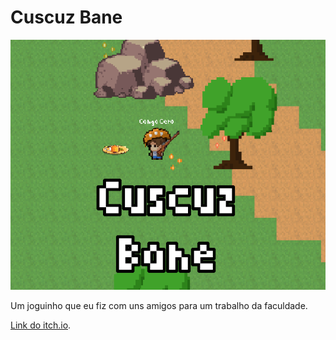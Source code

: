 # Cuscuz Bane

![Imagem Preview](CuscuzBane.png)

Um joguinho que eu fiz com uns amigos para um trabalho da faculdade.

[Link do itch.io](https://gabrielmaia2.itch.io/cuscuz-bane).
